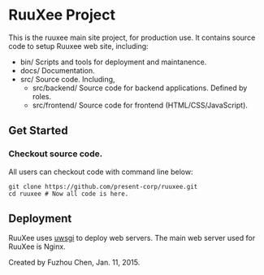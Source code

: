 # RuuXee Project
This is the ruuxee main site project, for production use. It contains
source code to setup Ruuxee web site, including:

* bin/  Scripts and tools for deployment and maintanence.
* docs/ Documentation.
* src/  Source code. Including,
  - src/backend/ Source code for backend applications. Defined by roles.
  - src/frontend/ Source code for frontend (HTML/CSS/JavaScript).

## Get Started

### Checkout source code.

All users can checkout code with command line below:

    git clone https://github.com/present-corp/ruuxee.git
    cd ruuxee # Now all code is here.

## Deployment

RuuXee uses [uwsgi](http://uwsgi-docs.readthedocs.org/en/latest/) to
deploy web servers. The main web server used for RuuXee is Nginx.

Created by Fuzhou Chen, Jan. 11, 2015.
